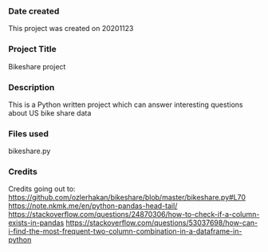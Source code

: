 ### Date created
This project was created on 20201123

### Project Title
Bikeshare project

### Description
This is a Python written project which can answer interesting questions about US bike share data

### Files used
bikeshare.py

### Credits
Credits going out to:
https://github.com/ozlerhakan/bikeshare/blob/master/bikeshare.py#L70
https://note.nkmk.me/en/python-pandas-head-tail/
https://stackoverflow.com/questions/24870306/how-to-check-if-a-column-exists-in-pandas
https://stackoverflow.com/questions/53037698/how-can-i-find-the-most-frequent-two-column-combination-in-a-dataframe-in-python

